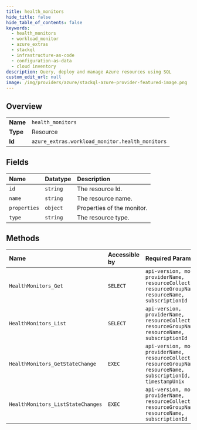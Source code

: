 ```yaml
---
title: health_monitors
hide_title: false
hide_table_of_contents: false
keywords:
  - health_monitors
  - workload_monitor
  - azure_extras    
  - stackql
  - infrastructure-as-code
  - configuration-as-data
  - cloud inventory
description: Query, deploy and manage Azure resources using SQL
custom_edit_url: null
image: /img/providers/azure/stackql-azure-provider-featured-image.png
---
```

  
    

## Overview
<table><tbody>
<tr><td><b>Name</b></td><td><code>health_monitors</code></td></tr>
<tr><td><b>Type</b></td><td>Resource</td></tr>
<tr><td><b>Id</b></td><td><code>azure_extras.workload_monitor.health_monitors</code></td></tr>
</tbody></table>

## Fields
| Name | Datatype | Description |
|:-----|:---------|:------------|
| `id` | `string` | The resource Id. |
| `name` | `string` | The resource name. |
| `properties` | `object` | Properties of the monitor. |
| `type` | `string` | The resource type. |
## Methods
| Name | Accessible by | Required Params |
|:-----|:--------------|:----------------|
| `HealthMonitors_Get` | `SELECT` | `api-version, monitorId, providerName, resourceCollectionName, resourceGroupName, resourceName, subscriptionId` |
| `HealthMonitors_List` | `SELECT` | `api-version, providerName, resourceCollectionName, resourceGroupName, resourceName, subscriptionId` |
| `HealthMonitors_GetStateChange` | `EXEC` | `api-version, monitorId, providerName, resourceCollectionName, resourceGroupName, resourceName, subscriptionId, timestampUnix` |
| `HealthMonitors_ListStateChanges` | `EXEC` | `api-version, monitorId, providerName, resourceCollectionName, resourceGroupName, resourceName, subscriptionId` |
